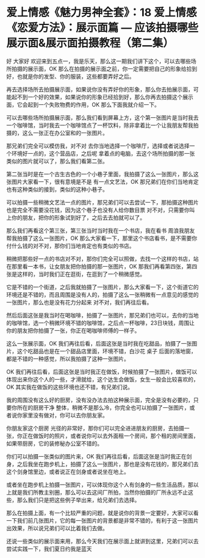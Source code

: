 # 爱上情感《魅力男神全套》：18 爱上情感《恋爱方法》：展示面篇 — 应该拍摄哪些展示面&展示面拍摄教程（第二集）

好 大家好 欢迎来到五点一，我是乐天，那么这一期我们讲下这个，可以去哪些场所拍摄的展示面，OK 那么在拍摄的展示面之前，你一定需要把自己的形象给拾到好，也就是你的发型、你的服装，这些都要弄好之后。

再去选择场所去拍摄展示面，如果说你没有弄好你的形象，那么你去拍展示面，可能起不到一个好的效果，如果说你的形象已经拾到好，那么你再去拍摄这个展示面，它会起到一个失败物费的作用，OK 那么下面我就介绍一下。

可以去哪些场所拍摄展示面，那么我们看到屏幕上方，这个第一张图片是当时我去一个咖啡馆，当时我去一个咖啡馆点了一杯饮料，除非拿着比一个让我朋友帮我拍摄的，这么一张正在办公室和的一张图片。

那兄弟们完全可以模仿我，对不对 去你当地选择一个咖啡厅，选择或者说选择一个环境好一点的，这个营品店，之后呢 拿着点的电脑，去这个场所拍摄的那一张类似的图片就可以了，那么我们看第二张。

第二张当时是在一个古生古色的一个小巷子里面，我拍摄了这么一张图片，那么这张图片大家看一下，很有意境是不是 有一点文艺法，OK 那兄弟们在你们当地肯定也有这种类似的接到，类似的这种小巷子。

可以拍摄一些稍微文艺法一点的图片，那兄弟们可以去尝试一下，那拍摄这种图片也是完全不需要没花钱，因为这个巷子也没有人给你数目票 对不对，只需要你叫上你的朋友，把你的形象试到好了，之后去去拍就可以了。

那么我们再看这个第三张，第三张当时当时我在一个书店，我在看书 周浪我朋友帮我拍摄了这么一张图片，OK 那么大家看一下，那里这个书店看书，是不需要你付什么钱的对不对，那你们当地肯定也有类似的书店。

稍微把那些好一点的书店对不对，那你们完全可以照做，去找一个这样的书店，站在那里看一本书，让女朋友把你拍摄的那一张图片，OK 那我们再看第四张，第四张是这样的，当时我们正在逛街，在逛到了一个稍微感觉。

它是不错的一个街道，之后我就拍摄了一张图片，那么大家看一下，这个街道它的环境还是不错的，而且周围是没有人的，拍摄了这么一张稍微有一点意见的感觉的一张图片，那么也是没有花力分起来 对不对，我们再往后看。

然后后面这张是我当时在喝咖啡，拍摄了一张图片，那兄弟们也可以，去你的当地的咖啡馆，选一个稍微环境不错的咖啡馆，之后点一杯咖啡，23日块钱，周围让你的朋友把你拍摄了一张，你正在喝咖啡师傅的一样子。

这么一张展示面，OK 我们再往后看，后面这张是当时我在吃甜品，拍摄了一张图片，这个吃甜品也是在一个甜品店里面，环境不错，白沙花 桌子 后面的落地窗，都是不错的一种感觉，所以我拍摄了这种一张图片。

OK 我们再往后看，后面这张是当时我正在做饭，时候拍摄了一张图片，做饭可以体现出来你这个人的一些，才滑就给，这个达生会做饭，女生一般会比较喜欢的，OK 其实我在做饭的这些环境也还不错，有兄弟们说。

我的周围没有这么好的厨房，没有没办法去拍这种展示面，完全是没有必要的，只要你所在的厨房干净 整体，稍微不是那么冷，你完全也可以拍摄了一张图片，或者说你家里没有做对，你可以去你朋友家。

你朋友家这个厨房 光径的非常好，那你们可以完全进进朋友的厨房，去拍摄一张，你正在做饭时的照片，或者说你可以去外面租一个房间，那个租的房间里面，如果带厨房，它的装修秘办公室不错的。

你们可以拍摄一张类似的图片来，OK 我们再往后看，后面这张是当时我正在剑身，之后我坐在跑步机上，拍摄了这么一张图片，那也是没有花钱的，那兄弟们去这个剑身馆里边，或者说正在剑身或者说坐在地上。

或者坐在跑步机上拍摄一张图片，可以体现你这个人有剑身的一些生活品质，那以上就是我们所教主别圈，那么可以去这间厂所拍，当然你拍摄的厂所永远不止这些，那么我们只是把这些例子举出来，给兄弟们去选择。

那么在拍摄上面，有一个比较严重的问题，就是说你的背景一定要好，大家可以看一下我们前几张图片，它的每一张图片的背景都是非常不错的，有利于这一张图片出效果，所以说兄弟们可以比着我们去做。

还说一些类似的展示面来用，那么今天我们在展示面上就讲到这里，兄弟们可以去尝试实践一下，我们夏日约我是蓝天